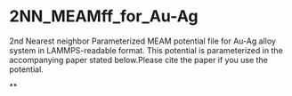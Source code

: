 # 2NN_MEAMff_for_Au-Ag
2nd Nearest neighbor Parameterized MEAM potential file for Au-Ag alloy system in LAMMPS-readable format.
This potential is parameterized in the accompanying paper stated below.Please cite the paper if you use the potential.

**
